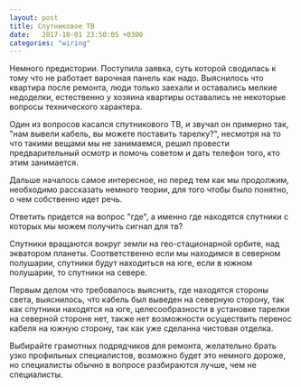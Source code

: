 ```yaml
---
layout: post
title: Спутниковое ТВ
date:   2017-10-01 23:50:05 +0300
categories: "wiring"
---
```

Немного предистории.
Поступила заявка, суть которой сводилась к тому что не работает варочная панель как надо.
Выяснилось что квартира после ремонта, люди только заехали и оставались мелкие недоделки, естественно у хозяина квартиры оставались не некоторые вопросы технического характера.

Один из вопросов касался спутникового ТВ, и звучал он примерно так, "нам вывели кабель, вы можете поставить тарелку?", несмотря на то что такими вещами мы не занимаемся, решил провести предварительный осмотр и помочь советом и дать телефон того, кто этим занимается.

Дальше началось самое интересное, но перед тем как мы продолжим, необходимо рассказать немного теории, для того чтобы было понятно, о чем собственно идет речь.

Ответить придется на вопрос "где", а именно где находятся спутники с которых мы можем получить сигнал для тв?

Спутники вращаются вокруг земли на гео-стационарной орбите, над экватором планеты. Соответственно если мы находимся в северном полушарии, спутники будут находиться на юге, если в южном полушарии, то спутники на севере.

Первым делом что требовалось выяснить, где находятся стороны света, выяснилось, что кабель был выведен на северную сторону, так как спутники находятся на юге, целесообразности в установке тарелки на северной стороне нет, также нет возможности осуществить перенос кабеля на южную сторону, так как уже сделанна чистовая отделка.

Выбирайте грамотных подрядчиков для ремонта, желательно брать узко профильных специалистов, возможно будет это немного дороже, но специалисты обычно в вопросе разбираются лучше, чем не специалисты.


